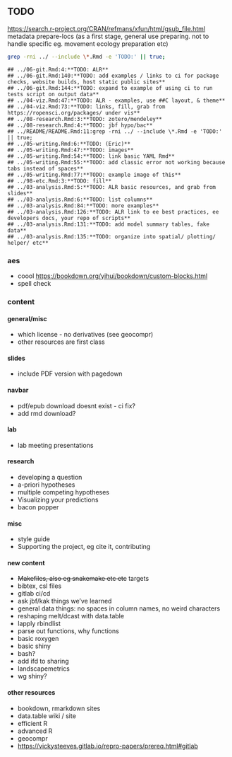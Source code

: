 
## TODO

https://search.r-project.org/CRAN/refmans/xfun/html/gsub_file.html
metadata
prepare-locs (as a first stage, general use preparing. not to handle specific eg. movement ecology preparation etc)


``` bash
grep -rni ../ --include \*.Rmd -e 'TODO:' || true;
```

    ## ../06-git.Rmd:4:**TODO: ALR**
    ## ../06-git.Rmd:140:**TODO: add examples / links to ci for package checks, website builds, host static public sites**
    ## ../06-git.Rmd:144:**TODO: expand to example of using ci to run tests script on output data**
    ## ../04-viz.Rmd:47:**TODO: ALR - examples, use ##C layout, & theme**
    ## ../04-viz.Rmd:73:**TODO: links, fill, grab from https://ropensci.org/packages/ under vis**
    ## ../08-research.Rmd:3:**TODO: zotero/mendeley**
    ## ../08-research.Rmd:4:**TODO: jbf hypo/bac**
    ## ../README/README.Rmd:11:grep -rni ../ --include \*.Rmd -e 'TODO:' || true;
    ## ../05-writing.Rmd:6:**TODO: (Eric)**
    ## ../05-writing.Rmd:47:**TODO: images**
    ## ../05-writing.Rmd:54:**TODO: link basic YAML Rmd**
    ## ../05-writing.Rmd:55:**TODO: add classic error not working because tabs instead of spaces**
    ## ../05-writing.Rmd:77:**TODO: example image of this** 
    ## ../98-etc.Rmd:3:**TODO: fill**
    ## ../03-analysis.Rmd:5:**TODO: ALR basic resources, and grab from slides**
    ## ../03-analysis.Rmd:6:**TODO: list columns**
    ## ../03-analysis.Rmd:84:**TODO: more examples**
    ## ../03-analysis.Rmd:126:**TODO: ALR link to ee best practices, ee developers docs, your repo of scripts**
    ## ../03-analysis.Rmd:131:**TODO: add model summary tables, fake data**
    ## ../03-analysis.Rmd:135:**TODO: organize into spatial/ plotting/ helper/ etc**

### aes

  - coool <https://bookdown.org/yihui/bookdown/custom-blocks.html>
  - spell check

### content

#### general/misc

  - which license - no derivatives (see geocompr)
  - other resources are first class

#### slides

  - include PDF version with pagedown

#### navbar

  - pdf/epub download doesnt exist - ci fix?
  - add rmd download?

#### lab

  - lab meeting presentations

#### research

  - developing a question
  - a-priori hypotheses
  - multiple competing hypotheses
  - Visualizing your predictions
  - bacon popper

#### misc

  - style guide
  - Supporting the project, eg cite it, contributing

#### new content

  - ~~Makefiles, also eg snakemake etc etc~~ targets
  - bibtex, csl files
  - gitlab ci/cd
  - ask jbf/kak things we’ve learned
  - general data things: no spaces in column names, no weird characters
  - reshaping melt/dcast with data.table
  - lapply rbindlist
  - parse out functions, why functions
  - basic roxygen
  - basic shiny
  - bash?
  - add ifd to sharing
  - landscapemetrics
  - wg shiny?

#### other resources

  - bookdown, rmarkdown sites
  - data.table wiki / site
  - efficient R
  - advanced R
  - geocompr
  - <https://vickysteeves.gitlab.io/repro-papers/prereq.html#gitlab>
